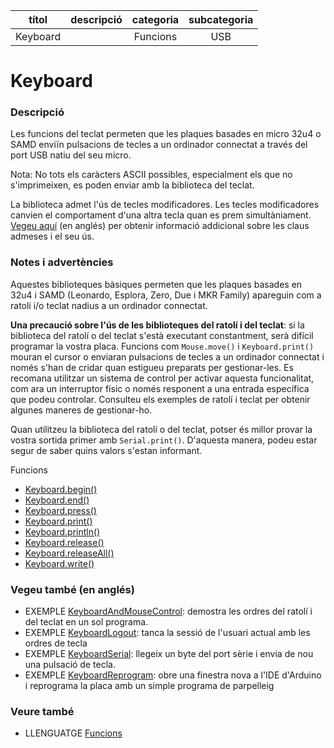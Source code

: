 
| títol | descripció   | categoria  | subcategoria        |
| :---: | :----------: | :--------: | :-----------------: |
| Keyboard | | Funcions | USB |

# Keyboard

### Descripció

Les funcions del teclat permeten que les plaques basades en micro 32u4 o SAMD enviïn pulsacions de tecles a un ordinador connectat a través del port USB natiu del seu micro.

Nota: No tots els caràcters ASCII possibles, especialment els que no s'imprimeixen, es poden enviar amb la biblioteca del teclat.

La biblioteca admet l'ús de tecles modificadores. Les tecles modificadores canvien el comportament d'una altra tecla quan es prem simultàniament. [Vegeu aquí](https://www.arduino.cc/reference/en/language/functions/usb/keyboard/keyboardmodifiers) (en anglés) per obtenir informació addicional sobre les claus admeses i el seu ús.

### Notes i advertències

Aquestes biblioteques bàsiques permeten que les plaques basades en 32u4 i SAMD (Leonardo, Esplora, Zero, Due i MKR Family) apareguin com a ratolí i/o teclat nadius a un ordinador connectat.

**Una precaució sobre l'ús de les biblioteques del ratolí i del teclat**: si la biblioteca del ratolí o del teclat s'està executant constantment, serà difícil programar la vostra placa. Funcions com `Mouse.move()` i `Keyboard.print()` mouran el cursor o enviaran pulsacions de tecles a un ordinador connectat i només s'han de cridar quan estigueu preparats per gestionar-les. Es recomana utilitzar un sistema de control per activar aquesta funcionalitat, com ara un interruptor físic o només responent a una entrada específica que podeu controlar. Consulteu els exemples de ratolí i teclat per obtenir algunes maneres de gestionar-ho.

Quan utilitzeu la biblioteca del ratolí o del teclat, potser és millor provar la vostra sortida primer amb `Serial.print()`. D'aquesta manera, podeu estar segur de saber quins valors s'estan informant.

Funcions

- [Keyboard.begin()](./Keyboard/Keyboard.begin().md)
- [Keyboard.end()](./Keyboard/Keyboard.end().md)
- [Keyboard.press()](./Keyboard/Keyboard.press().md)
- [Keyboard.print()](./Keyboard/Keyboard.print().md)
- [Keyboard.println()](./Keyboard/Keyboard.println().md)
- [Keyboard.release()](./Keyboard/Keyboard.release().md)
- [Keyboard.releaseAll()](./Keyboard/Keyboard.releaseAll().md)
- [Keyboard.write()](./Keyboard/Keyboard.write().md)

### Vegeu també (en anglés)

* EXEMPLE [KeyboardAndMouseControl](http://www.arduino.cc/en/Tutorial/KeyboardAndMouseControl): demostra les ordres del ratolí i del teclat en un sol programa.
* EXEMPLE [KeyboardLogout](http://www.arduino.cc/en/Tutorial/KeyboardLogout): tanca la sessió de l'usuari actual amb les ordres de tecla
* EXEMPLE [KeyboardSerial](http://www.arduino.cc/en/Tutorial/KeyboardSerial): llegeix un byte del port sèrie i envia de nou una pulsació de tecla.
* EXEMPLE [KeyboardReprogram](http://www.arduino.cc/en/Tutorial/KeyboardReprogram): obre una finestra nova a l'IDE d'Arduino i reprograma la placa amb un simple programa de parpelleig

### Veure també

* LLENGUATGE [Funcions](../Funcions.md)
